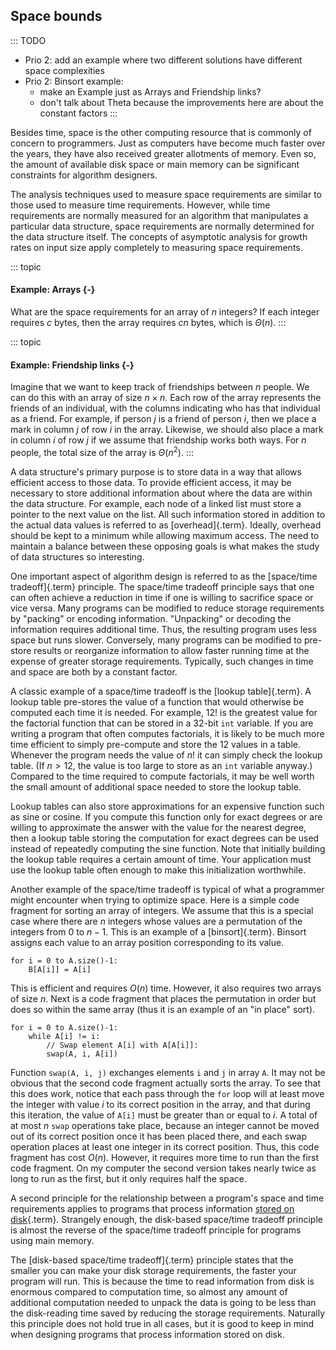 
## Space bounds

::: TODO
- Prio 2: add an example where two different solutions have different space complexities
- Prio 2: Binsort example:
    - make an Example just as Arrays and Friendship links?
    - don't talk about Theta because the improvements here are about the constant factors
:::

Besides time, space is the other computing resource that is commonly of
concern to programmers. Just as computers have become much faster over
the years, they have also received greater allotments of memory. Even
so, the amount of available disk space or main memory can be significant
constraints for algorithm designers.

The analysis techniques used to measure space requirements are similar
to those used to measure time requirements. However, while time
requirements are normally measured for an algorithm that manipulates a
particular data structure, space requirements are normally determined
for the data structure itself. The concepts of asymptotic analysis for
growth rates on input size apply completely to measuring space
requirements.

::: topic
#### Example: Arrays {-}

What are the space requirements for an array of $n$ integers? If each
integer requires $c$ bytes, then the array requires $cn$ bytes, which is
$\Theta(n)$.
:::

::: topic
#### Example: Friendship links {-}

Imagine that we want to keep track of friendships between $n$ people. We
can do this with an array of size $n \times n$. Each row of the array
represents the friends of an individual, with the columns indicating who
has that individual as a friend. For example, if person $j$ is a friend
of person $i$, then we place a mark in column $j$ of row $i$ in the
array. Likewise, we should also place a mark in column $i$ of row $j$ if
we assume that friendship works both ways. For $n$ people, the total
size of the array is $\Theta(n^2)$.
:::

A data structure's primary purpose is to store data in a way that
allows efficient access to those data. To provide efficient access, it
may be necessary to store additional information about where the data
are within the data structure. For example, each node of a linked list
must store a pointer to the next value on the list. All such information
stored in addition to the actual data values is referred to as
[overhead]{.term}. Ideally, overhead should be
kept to a minimum while allowing maximum access. The need to maintain a
balance between these opposing goals is what makes the study of data
structures so interesting.

One important aspect of algorithm design is referred to as the
[space/time tradeoff]{.term} principle. The
space/time tradeoff principle says that one can often achieve a
reduction in time if one is willing to sacrifice space or vice versa.
Many programs can be modified to reduce storage requirements by
"packing" or encoding information. "Unpacking" or decoding the
information requires additional time. Thus, the resulting program uses
less space but runs slower. Conversely, many programs can be modified to
pre-store results or reorganize information to allow faster running time
at the expense of greater storage requirements. Typically, such changes
in time and space are both by a constant factor.

A classic example of a space/time tradeoff is the
[lookup table]{.term}. A lookup table pre-stores
the value of a function that would otherwise be computed each time it is
needed. For example, 12! is the greatest value for the factorial
function that can be stored in a 32-bit `int` variable. If you are
writing a program that often computes factorials, it is likely to be
much more time efficient to simply pre-compute and store the 12 values
in a table. Whenever the program needs the value of $n!$ it can simply
check the lookup table. (If $n > 12$, the value is too large to store as
an `int` variable anyway.) Compared to the time required to compute
factorials, it may be well worth the small amount of additional space
needed to store the lookup table.

Lookup tables can also store approximations for an expensive function
such as sine or cosine. If you compute this function only for exact
degrees or are willing to approximate the answer with the value for the
nearest degree, then a lookup table storing the computation for exact
degrees can be used instead of repeatedly computing the sine function.
Note that initially building the lookup table requires a certain amount
of time. Your application must use the lookup table often enough to make
this initialization worthwhile.

Another example of the space/time tradeoff is typical of what a
programmer might encounter when trying to optimize space. Here is a
simple code fragment for sorting an array of integers. We assume that
this is a special case where there are $n$ integers whose values are a
permutation of the integers from 0 to $n-1$. This is an example of a
[binsort]{.term}. Binsort
assigns each value to an array position corresponding to its value.

    for i = 0 to A.size()-1:
        B[A[i]] = A[i]

This is efficient and requires $O(n)$ time. However, it also
requires two arrays of size $n$. Next is a code fragment that places the
permutation in order but does so within the same array (thus it is an
example of an "in place" sort).

    for i = 0 to A.size()-1:
        while A[i] != i:
            // Swap element A[i] with A[A[i]]:
            swap(A, i, A[i])

Function `swap(A, i, j)` exchanges elements `i` and `j` in array `A`. It
may not be obvious that the second code fragment actually sorts the
array. To see that this does work, notice that each pass through the
`for` loop will at least move the integer with value $i$ to its correct
position in the array, and that during this iteration, the value of
`A[i]` must be greater than or equal to $i$. A total of at most $n$
`swap` operations take place, because an integer cannot be moved out of
its correct position once it has been placed there, and each swap
operation places at least one integer in its correct position. Thus,
this code fragment has cost $O(n)$. However, it requires more time
to run than the first code fragment. On my computer the second version
takes nearly twice as long to run as the first, but it only requires
half the space.

A second principle for the relationship between a program's space and
time requirements applies to programs that process information
[stored on disk](#file-processing){.term}.
Strangely enough, the disk-based space/time tradeoff
principle is almost the reverse of the space/time tradeoff principle for
programs using main memory.

The [disk-based space/time tradeoff]{.term}
principle states that the smaller you can make your disk storage
requirements, the faster your program will run. This is because the time
to read information from disk is enormous compared to computation time,
so almost any amount of additional computation needed to unpack the data
is going to be less than the disk-reading time saved by reducing the
storage requirements. Naturally this principle does not hold true in all
cases, but it is good to keep in mind when designing programs that
process information stored on disk.

